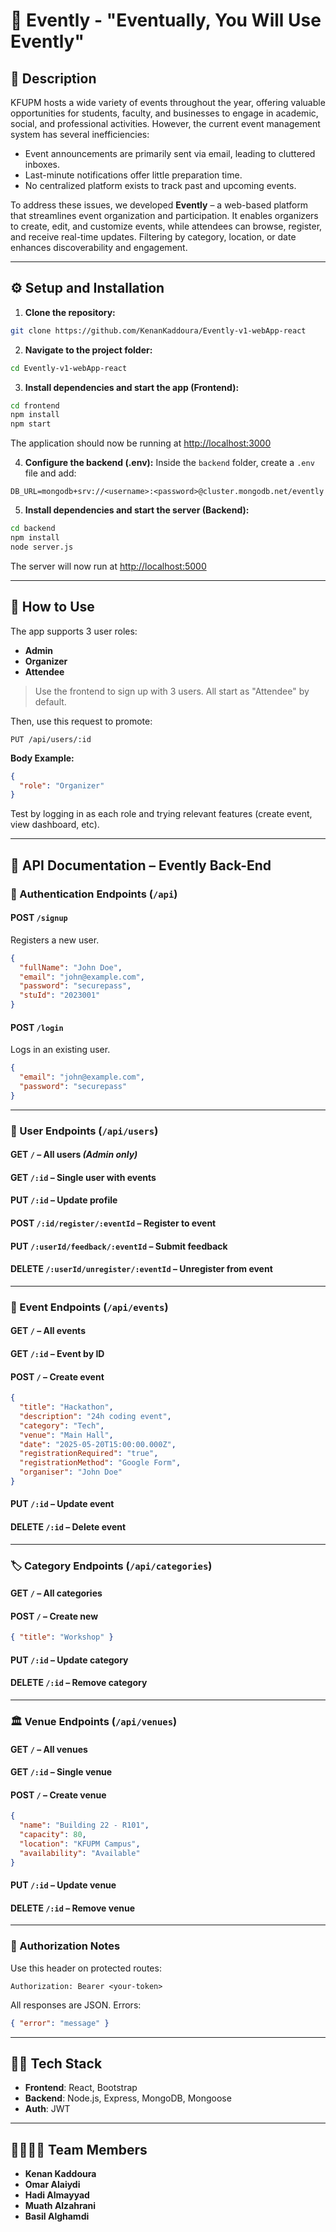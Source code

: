 # 📘 Evently - "Eventually, You Will Use Evently"

## 📝 Description
KFUPM hosts a wide variety of events throughout the year, offering valuable opportunities for students, faculty, and businesses to engage in academic, social, and professional activities. However, the current event management system has several inefficiencies:
- Event announcements are primarily sent via email, leading to cluttered inboxes.
- Last-minute notifications offer little preparation time.
- No centralized platform exists to track past and upcoming events.

To address these issues, we developed **Evently** – a web-based platform that streamlines event organization and participation. It enables organizers to create, edit, and customize events, while attendees can browse, register, and receive real-time updates. Filtering by category, location, or date enhances discoverability and engagement.

---

## ⚙️ Setup and Installation

1. **Clone the repository:**
```bash
git clone https://github.com/KenanKaddoura/Evently-v1-webApp-react
```

2. **Navigate to the project folder:**
```bash
cd Evently-v1-webApp-react
```

3. **Install dependencies and start the app (Frontend):**
```bash
cd frontend
npm install
npm start
```
The application should now be running at [http://localhost:3000](http://localhost:3000)

4. **Configure the backend (.env):**
Inside the `backend` folder, create a `.env` file and add:
```env
DB_URL=mongodb+srv://<username>:<password>@cluster.mongodb.net/evently
```

5. **Install dependencies and start the server (Backend):**
```bash
cd backend
npm install
node server.js
```
The server will now run at [http://localhost:5000](http://localhost:5000)

---

## 👥 How to Use

The app supports 3 user roles:
- **Admin**
- **Organizer**
- **Attendee**

> Use the frontend to sign up with 3 users. All start as "Attendee" by default.

Then, use this request to promote:
```http
PUT /api/users/:id
```
**Body Example:**
```json
{
  "role": "Organizer"
}
```

Test by logging in as each role and trying relevant features (create event, view dashboard, etc).

---

## 📘 API Documentation – Evently Back-End

### 🔐 Authentication Endpoints (`/api`)

#### POST `/signup`
Registers a new user.
```json
{
  "fullName": "John Doe",
  "email": "john@example.com",
  "password": "securepass",
  "stuId": "2023001"
}
```

#### POST `/login`
Logs in an existing user.
```json
{
  "email": "john@example.com",
  "password": "securepass"
}
```

---

### 👥 User Endpoints (`/api/users`)

#### GET `/` – All users *(Admin only)*
#### GET `/:id` – Single user with events
#### PUT `/:id` – Update profile
#### POST `/:id/register/:eventId` – Register to event
#### PUT `/:userId/feedback/:eventId` – Submit feedback
#### DELETE `/:userId/unregister/:eventId` – Unregister from event

---

### 📅 Event Endpoints (`/api/events`)

#### GET `/` – All events
#### GET `/:id` – Event by ID
#### POST `/` – Create event
```json
{
  "title": "Hackathon",
  "description": "24h coding event",
  "category": "Tech",
  "venue": "Main Hall",
  "date": "2025-05-20T15:00:00.000Z",
  "registrationRequired": "true",
  "registrationMethod": "Google Form",
  "organiser": "John Doe"
}
```
#### PUT `/:id` – Update event
#### DELETE `/:id` – Delete event

---

### 🏷️ Category Endpoints (`/api/categories`)

#### GET `/` – All categories
#### POST `/` – Create new
```json
{ "title": "Workshop" }
```
#### PUT `/:id` – Update category
#### DELETE `/:id` – Remove category

---

### 🏛️ Venue Endpoints (`/api/venues`)

#### GET `/` – All venues
#### GET `/:id` – Single venue
#### POST `/` – Create venue
```json
{
  "name": "Building 22 - R101",
  "capacity": 80,
  "location": "KFUPM Campus",
  "availability": "Available"
}
```
#### PUT `/:id` – Update venue
#### DELETE `/:id` – Remove venue

---

### 🔐 Authorization Notes
Use this header on protected routes:
```http
Authorization: Bearer <your-token>
```
All responses are JSON. Errors:
```json
{ "error": "message" }
```

---

## 👨‍💻 Tech Stack
- **Frontend**: React, Bootstrap
- **Backend**: Node.js, Express, MongoDB, Mongoose
- **Auth**: JWT

---

## 👨‍👩‍👧‍👦 Team Members
- **Kenan Kaddoura** 
- **Omar Alaiydi** 
- **Hadi Almayyad**
- **Muath Alzahrani**
- **Basil Alghamdi**

